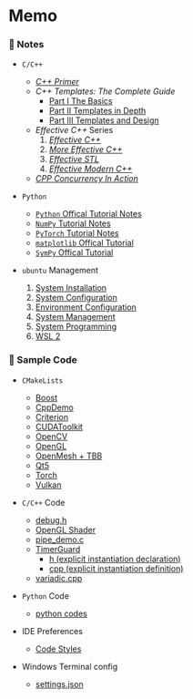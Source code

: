 # Memo

### 🌱 Notes

- `C/C++`
    - *[C++ Primer](./notes/cpp/cpp_primer_notes.md)*
    - *C++ Templates: The Complete Guide*
        - [Part I The Basics](./notes/cpp/cpp_templates_the_complete_guide_notes.md)
        - [Part II Templates in Depth](./notes/cpp/cpp_templates_the_complete_guide_notes_part_2.md)
        - [Part III Templates and Design](./notes/cpp/cpp_templates_the_complete_guide_notes_part_3.md)
    - *Effective C++* Series
        1. *[Effective C++](./notes/cpp/effective_cpp_notes_01_effective_cpp.md)*
        2. *[More Effective C++](./notes/cpp/effective_cpp_notes_02_more_effective_cpp.md)*
        3. *[Effective STL](./notes/cpp/effective_cpp_notes_03_effective_stl.md)*
        4. *[Effective Modern C++](./notes/cpp/effective_cpp_notes_04_effective_modern_cpp.md)*
    - *[CPP Concurrency In Action](./notes/cpp/cpp_concurrency_in_action_notes.md)*

- `Python`
    - [`Python` Offical Tutorial Notes](./notes/py/py.md)
    - [`NumPy` Tutorial Notes](./notes/py/numpy.md)
    - [`PyTorch` Tutorial Notes](./notes/py/pytorch.md)
    - [`matplotlib` Offical Tutorial](./notes/py/matplotlib.md)
    - [`SymPy` Offical Tutorial](./notes/py/sympy/sympy.md)

- `ubuntu` Management
    1. [System Installation](./notes/ubuntu/01-system-installation.md)
    2. [System Configuration](./notes/ubuntu/02-system-configuration.md)
    3. [Environment Configuration](./notes/ubuntu/03-environment-configuration.md)
    4. [System Management](./notes/ubuntu/04-system-management.md)
    5. [System Programming](./notes/ubuntu/05-system-programming.md)
    6. [WSL 2](./notes/ubuntu/06-wsl-2.md)

### 🌱 Sample Code

- `CMakeLists`
    - [Boost](./code/CMakeLists/Boost/CMakeLists.txt)
    - [CppDemo](./code/CMakeLists/CppDemo/CMakeLists.txt)
    - [Criterion](./code/CMakeLists/Criterion/CMakeLists.txt)
    - [CUDAToolkit](./code/CudaDemo/CMakeLists.txt)
    - [OpenCV](./code/CMakeLists/OpenCV/CMakeLists.txt)
    - [OpenGL](./code/CMakeLists/OpenGL/CMakeLists.txt)
    - [OpenMesh + TBB](./code/CMakeLists/OpenMesh+TBB/CMakeLists.txt)
    - [Qt5](./code/CMakeLists/Qt5/CMakeLists.txt)
    - [Torch](./code/CMakeLists/Torch/CMakeLists.txt)
    - [Vulkan](./code/CMakeLists/Vulkan/CMakeLists.txt)

- `C/C++` Code
    - [debug.h](./code/debug.h)
    - [OpenGL Shader](./code/Shader.h)
    - [pipe_demo.c](./code/pipe_demo.c)
    - [TimerGuard](./code/TimerGuard)
        - [h (explicit instantiation declaration)](./code/TimerGuard/include/util/TimerGuard.h)
        - [cpp (explicit instantiation definition)](./code/TimerGuard/src/util/TimerGuard.cpp)
    - [variadic.cpp](./code/variadic.cpp)

- `Python` Code
    - [python codes](./code/python_code.md)

- IDE Preferences
    - [Code Styles](./code/ide%20preferences)

- Windows Terminal config
    - [settings.json](./code/Windows%20Terminal)
